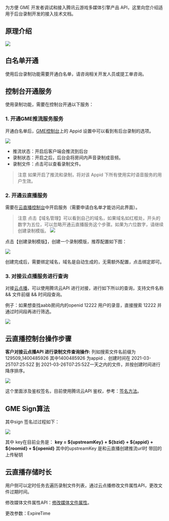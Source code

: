 为方便 GME 开发者调试和接入腾讯云游戏多媒体引擎产品 API，这里向您介绍适用于后台录制开发的接入技术文档。

## 原理介绍


![](https://main.qcloudimg.com/raw/5765c30439c126c0c0e3a14f4353785b.png)

## 白名单开通

使用后台录制功能需要开通白名单，请咨询相关开发人员或提工单咨询。


## 控制台开通服务
使用录制功能，需要在控制台开通以下服务：

### 1. 开通GME推流服务服务
开通白名单后，[GME控制台](https://console.cloud.tencent.com/gamegme)上的 Appid 设置中可以看到有后台录制的选项。

![](https://main.qcloudimg.com/raw/0082b5eeb2eb66491c86ee6eb4c8203f.png)

- 推流状态：开启后客户端会推流到后台
- 录制状态：开启之后，后台会将房间内声音录制成音频。
- 录制文件：点击可以查看录制文件。


> 注意
> 如果开启了推流和录制，将对该 Appid 下所有使用实时语音服务的用户生效。

### 2. 开通云直播服务
需要在[云直播控制台](https://console.cloud.tencent.com/live/config/record)中开启服务（需要申请白名单才能访问此界面）。


> 注意
> 点击【域名管理】可以看到自己的域名，如果域名如红框处，开头的数字为五位，可以忽略开通云直播服务这个步骤。如果为六位数字，请继续创建录制模版。
![](https://main.qcloudimg.com/raw/74ac7bf9561bca158a10f1f307fe94aa.png)



点击【创建录制模版】，创建一个录制模版，推荐配置如下图：

![](https://main.qcloudimg.com/raw/faf16efe9166ab37d3cdd19059d1b383.png)

创建完成后，需要绑定域名，域名是自动生成的，无需额外配置，点击绑定即可。


### 3. 对接云点播服务进行查询
对接[云点播](https://console.cloud.tencent.com/vod/media)，可以使用腾讯云API 进行对接，进行如下所以的查询，支持文件名称 && 文件前缀 && 时间段查询。

例子：如果想查找aabb房间内的openid 12222 用户的录音，直接搜索 12222 并通过时间段再进行筛选。

![](https://main.qcloudimg.com/raw/07ab9a058968991de5899aeead7ab4d5.png)



## 云直播控制台操作步骤

**客户对接云点播API 进行录制文件查询操作:**
列如搜索文件名前缀为 129509_1400485926 其中1400485926 为appid 、创建时间在 2021-03-25T07:25:52Z 到 2021-03-26T07:25:52Z一天之内的文件，并按创建时间进行降序排序。

![](https://main.qcloudimg.com/raw/f351e40c49fd3f4e0111e7265367b6d3.png)

这个里面涉及鉴权签名，目前使用腾讯云API 鉴权，参考：[签名方法](https://cloud.tencent.com/document/product/267/20460)。


## GME Sign算法
其中sign 签名过过程如下：

![](https://main.qcloudimg.com/raw/7f1027c1576ff525c61dccc8a3e054f0.png)

其中 key在目前业务是：
**key = ${upstreamKey} + ${bzid} + ${appid} + ${roomid} + ${openid}**
其中的upstreamKey 是和云直播创建推流url时 带回的上传秘钥


## 云直播存储时长
用户侧可以定时任务去遍历录制文件列表，通过云点播修改文件属性API，更改文件过期时间。

修改媒体文件属性API：[修改媒体文件属性](https://cloud.tencent.com/document/product/266/31762)。

更改参数：ExpireTime
